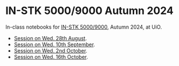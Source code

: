 # IN-STK 5000/9000 Autumn 2024

In-class notebooks for [IN-STK 5000/9000][ins5k], Autumn 2024, at UiO.

- [Session on Wed. 28th August][aug28].
- [Session on Wed. 10th September][sep10].
- [Session on Wed. 2nd October][oct2].
- [Session on Wed. 16th October][oct16].

[ins5k]: https://www.uio.no/studier/emner/matnat/ifi/IN-STK5000/index-eng.html
[aug28]: nbhome/Lecture%2002%20-%20Intro.ipynb
[sep10]: nbhome/Lecture%2004%20-%20EDA%20and%20Models.ipynb
[oct2]: nbhome/Lecture%2007%20-%20Params.ipynb
[oct16]: nbhome/Lecture%2009%20-%20Privacy%20in%20Practice%20and%20Model%20Eval.ipynb
